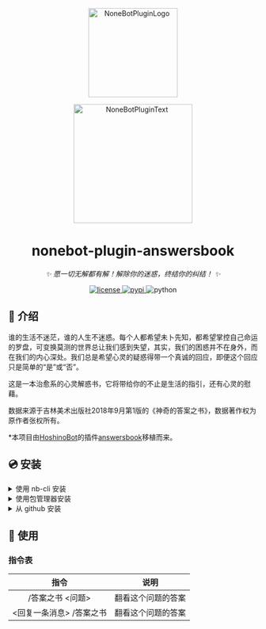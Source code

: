 <div align="center">
  <a href="https://v2.nonebot.dev/store"><img src="https://github.com/A-kirami/nonebot-plugin-template/blob/resources/nbp_logo.png" width="180" height="180" alt="NoneBotPluginLogo"></a>
  <br>
  <p><img src="https://github.com/A-kirami/nonebot-plugin-template/blob/resources/NoneBotPlugin.svg" width="240" alt="NoneBotPluginText"></p>
</div>

<div align="center">

# nonebot-plugin-answersbook

_✨ 愿一切无解都有解！解除你的迷惑，终结你的纠结！ ✨_


<a href="./LICENSE">
    <img src="https://img.shields.io/github/license/A-kirami/nonebot-plugin-answersbook.svg" alt="license">
</a>
<a href="https://pypi.python.org/pypi/nonebot-plugin-answersbook">
    <img src="https://img.shields.io/pypi/v/nonebot-plugin-answersbook.svg" alt="pypi">
</a>
<img src="https://img.shields.io/badge/python-3.8+-blue.svg" alt="python">

</div>

## 📖 介绍

谁的生活不迷茫，谁的人生不迷惑。每个人都希望未卜先知，都希望掌控自己命运的罗盘，可变换莫测的世界总让我们感到失望，其实，我们的困惑并不在身外，而在我们的内心深处。我们总是希望心灵的疑惑得带一个真诚的回应，即便这个回应只是简单的“是”或“否”。

这是一本治愈系的心灵解惑书，它将带给你的不止是生活的指引，还有心灵的慰藉。

数据来源于吉林美术出版社2018年9月第1版的《神奇的答案之书》，数据著作权为原作者张权所有。

*本项目由[HoshinoBot](https://github.com/Ice-Cirno/HoshinoBot)的插件[answersbook](https://github.com/A-kirami/answersbook)移植而来。

## 💿 安装

<details>
<summary>使用 nb-cli 安装</summary>
在 nonebot2 项目的根目录下打开命令行, 输入以下指令即可安装

    nb plugin install nonebot-plugin-answersbook

</details>

<details>
<summary>使用包管理器安装</summary>
在 nonebot2 项目的插件目录下, 打开命令行, 根据你使用的包管理器, 输入相应的安装命令

<details>
<summary>pip</summary>

    pip install nonebot-plugin-answersbook
</details>
<details>
<summary>pdm</summary>

    pdm add nonebot-plugin-answersbook
</details>
<details>
<summary>poetry</summary>

    poetry add nonebot-plugin-answersbook
</details>
<details>
<summary>conda</summary>

    conda install nonebot-plugin-answersbook
</details>

打开 nonebot2 项目的 `bot.py` 文件, 在其中写入

    nonebot.load_plugin('nonebot_plugin_answersbook')

</details>

<details>
<summary>从 github 安装</summary>
在 nonebot2 项目的插件目录下, 打开命令行, 输入以下命令克隆此储存库

    git clone https://github.com/A-kirami/nonebot-plugin-answersbook.git

打开 nonebot2 项目的 `bot.py` 文件, 在其中写入

    nonebot.load_plugin('src.plugins.nonebot_plugin_answersbook')

</details>

## 🎉 使用
### 指令表
| 指令 | 说明 |
|:-----:|:----:|
| /答案之书 <问题> | 翻看这个问题的答案 |
| <回复一条消息> /答案之书 | 翻看这个问题的答案 |
